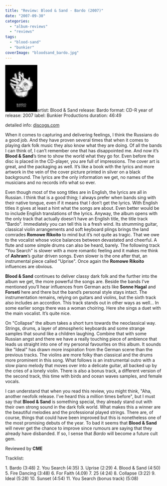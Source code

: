 ```yaml
---
title: "Review: Blood & Sand - Bardo (2007)"
date: "2007-09-30"
categories: 
  - "album-reviews"
  - "reviews"
tags: 
  - "blood-sand"
  - "bunkier"
coverImage: "bloodsand_bardo.jpg"
---
```


![](images/bloodsand_bardo.jpg "bloodsand_bardo")artist: Blood & Sand release: Bardo format: CD-R year of release: 2007 label: Bunkier Productions duration: 46:49

detailed info: [discogs.com](http://www.discogs.com/Blood-Sand-Bardo/release/1343444)

When it comes to capturing and delivering feelings, I think the Russians do a good job. And they have proven several times that when it comes to playing dark folk music they also know what they are doing. Of all the bands I can think of, I can’t remember one that has disappointed me. And now it’s **Blood & Sand**’s time to show the world what they go for. Even before the disc is placed in the CD-player, you are full of impressions. The cover art is great, and the packaging as well. It’s like a book with the lyrics and more artwork in the vein of the cover picture printed in silver on a black background. The lyrics are the only information we get, no names of the musicians and no records info what so ever.

Even though most of the song titles are in English, the lyrics are all in Russian. I think that is a good thing; I always prefer when bands sing with their native tongue, even if it means that I don’t get the lyrics. With English titles it gives at least a hint what the songs are about. Even better would be to include English translations of the lyrics. Anyway, the album opens with the only track that actually doesn’t have an English title, the title track "Bardo". Immediately you can tell this is a fresh wind. Its strumming guitar, classical violin arrangements and soft keyboard plings brings the land comrades **Romowe Rikoito** to mind but it’s not quite as tragic. That we owe to the vocalist whose voice balances between devastated and cheerful. A flute and some simple drums can also be heard, barely. The following track "You Search" is slower with a more romantic feeling and it makes me think of **Ashram**’s guitar driven songs. Even slower is the one after that, an instrumental piece called "Uprise". Once again the **Romowe Rikoito** influences are obvious.

**Blood & Sand** continues to deliver classy dark folk and the further into the album we get, the more powerful the songs are. Beside the bands I’ve mentioned you’ll hear influences from German acts like **Sonne Hagal** and **Forseti** here and there but the band’s personal style stays intact. The instrumentation remains, relying on guitars and violins, but the sixth track also includes an accordion. This track stands out in other ways as well... In some earlier songs there was a woman choiring. Here she sings a duet with the main vocalist. It’s quite nice.

On "Collapse" the album takes a short turn towards the neoclassical way. Strings, drums, a layer of atmospheric keyboards and some strange samples that sound like a children laughing. Combine that with some Russian angst and there we have a really touching piece of ambience that leads us straight into one of my personal favourites on this album. It sounds like "Ideal" has drawn more inspiration from the German scene than the previous tracks. The violins are more folky than classical and the drums more prominent in this song. What follows is an instrumental outro with a slow piano melody that moves over into a delicate guitar, all backed up by the cries of a lonely violin. There is also a bonus track, a different version of the second track, this time with birds and ocean waves samples, and female vocals.

I can understand that when you read this review, you might think, "Aha, another neofolk release. I’ve heard this a million times before", but I must say that **Blood & Sand** is something special, they already stand out with their own strong sound in the dark folk world. What makes this a winner are the beautiful melodies and the professional played strings. There are, of course, things that could have been improved but this is nonetheless one of the most promising debuts of the year. To bad it seems that **Blood & Sand** will never get the chance to improve since rumours are saying that they already have disbanded. If so, I sense that _Bardo_ will become a future cult gem.

Reviewed by **CME**

Tracklist:

1\. Bardo (3:48) 2. You Search (4:35) 3. Uprise (2:29) 4. Blood & Sand (4:50) 5. Fire Dancing (3:48) 6. For Faith (4.09) 7. 25 (4:24) 8. Collapse (3:22) 9. Ideal (5:28) 10. Sunset (4:54) 11. You Search (bonus track) (5:08)
